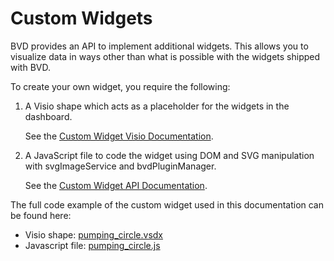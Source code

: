 # Custom Widgets

BVD provides an API to implement additional widgets. This allows you to visualize data in ways other than what is possible with the widgets shipped with BVD.

To create your own widget, you require the following:
1. A Visio shape which acts as a placeholder for the widgets in the dashboard.

    See the [Custom Widget Visio Documentation](./README_CUSTOM_WIDGET_VISIO.MD).
2. A JavaScript file to code the widget using DOM and SVG manipulation with svgImageService and bvdPluginManager.

    See the [Custom Widget API Documentation](./README_CUSTOM_WIDGET_API.MD).

The full code example of the custom widget used in this documentation can be found here:
- Visio shape: [pumping_circle.vsdx](./pumping_circle.vsdx)
- Javascript file: [pumping_circle.js](./pumping_circle.js)
